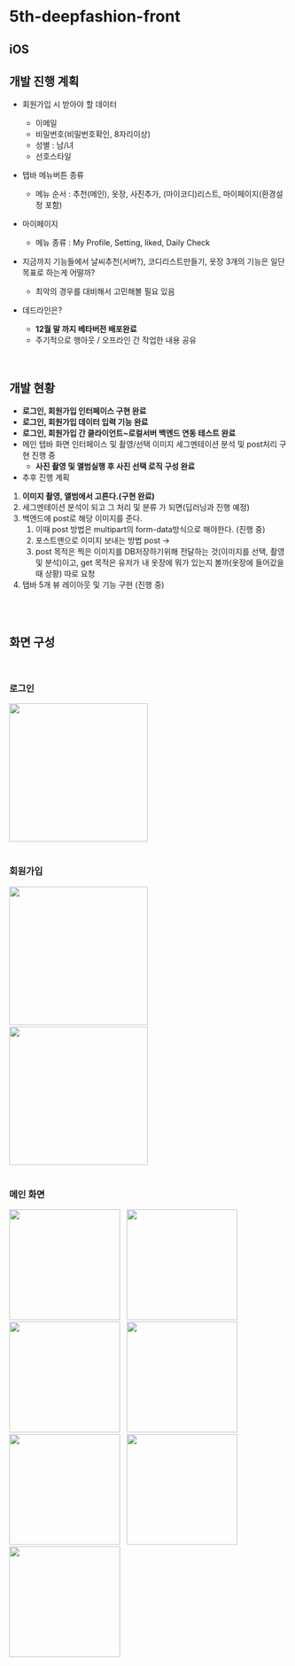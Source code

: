 <br>

<br>



# 5th-deepfashion-front

## iOS

## 개발 진행 계획 
- 회원가입 시 받아야 할 데이터
    - 이메일
    - 비밀번호(비밀번호확인, 8자리이상)
    - 성별 : 남/녀
    - 선호스타일

- 탭바 메뉴버튼 종류 
    - 메뉴 순서 : 추천(메인), 옷장, 사진추가, (마이코디)리스트,  마이페이지(환경설정 포함)
- 마이페이지 
    - 메뉴 종류 : My Profile, Setting, liked, Daily Check
- 지금까지 기능들에서 날씨추천(서버?), 코디리스트만들기, 옷장 3개의 기능은 일단 목표로 하는게 어떨까?
    - 최악의 경우를 대비해서 고민해볼 필요 있음
- 데드라인은? 
    - **12월 말 까지 베타버전 배포완료**
    - 주기적으로 행아웃 / 오프라인 간 작업한 내용 공유



<br>




## 개발 현황 
- **로그인, 회원가입 인터페이스 구현 완료**
- **로그인, 회원가입 데이터 입력 기능 완료**
- **로그인, 회원가입 간 클라이언트~로컬서버 백엔드 연동 테스트 완료**
- 메인 텝바 화면 인터페이스 및 촬영/선택 이미지 세그멘테이션 분석 및 post처리 구현 진행 중
  - **사진 촬영 및 앨범실행 후 사진 선택 로직 구성 완료**
- 추후 진행 계획
1. **이미지 촬영, 앨범에서 고른다.(구현 완료)**
2. 세그멘테이션 분석이 되고 그 처리 및 분류 가 되면(딥러닝과 진행 예정)
3. 백엔드에 post로 해당 이미지를 준다.
    1. 이때 post 방법은 multipart의 form-data방식으로 해야한다. (진행 중)
    2. 포스트맨으로 이미지 보내는 방법 post -> 
    3. post 목적은 찍은 이미지를 DB저장하기위해 전달하는 것(이미지를 선택, 촬영 및 분석)이고, get 목적은 유저가 내 옷장에 뭐가 있는지 볼까(옷장에 들어갔을 때 상황) 따로 요청
4. 탭바 5개 뷰 레이아웃 및 기능 구현 (진행 중)





<br>

<br>



## 화면 구성 

<br>



### 로그인 


<div>
<img width="250" src="https://user-images.githubusercontent.com/4410021/71447151-b1bc1280-276e-11ea-910c-14d712de23b3.jpeg">
</div>

<br>

### 회원가입

<div>
<img width="250" src="https://user-images.githubusercontent.com/4410021/71447159-b385d600-276e-11ea-93d4-77e553613792.jpeg"> &nbsp;
<img width="250" src="https://user-images.githubusercontent.com/4410021/71447160-b385d600-276e-11ea-9df7-1e03084cc3f5.jpeg">
</div>
<br>



### 메인 화면

<div>
  <img width=200 src="https://user-images.githubusercontent.com/4410021/71447152-b254a900-276e-11ea-997b-3739cec7f49e.jpeg"> &nbsp;
<img width=200 src="https://user-images.githubusercontent.com/4410021/71447153-b254a900-276e-11ea-9704-c30d04124f4c.jpeg"> &nbsp;
<img width=200 src="https://user-images.githubusercontent.com/4410021/71447154-b254a900-276e-11ea-85f6-0c98c213286d.jpeg"> &nbsp;
<img width=200 src="https://user-images.githubusercontent.com/4410021/71447155-b2ed3f80-276e-11ea-90fb-8f732853f8cb.jpeg"> &nbsp;
<img width=200 src="https://user-images.githubusercontent.com/4410021/71447156-b2ed3f80-276e-11ea-897b-acf8a5bc651d.jpeg"> &nbsp;
<img width=200 src="https://user-images.githubusercontent.com/4410021/71447157-b2ed3f80-276e-11ea-838c-94b1d36d0009.jpeg"> &nbsp;
<img width=200 src="https://user-images.githubusercontent.com/4410021/71447158-b2ed3f80-276e-11ea-8fee-1647524b0767.jpeg">
</div>

<br>

<br>

